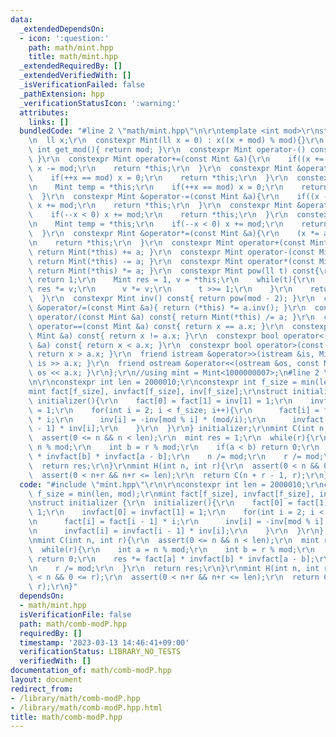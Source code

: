 ```yaml
---
data:
  _extendedDependsOn:
  - icon: ':question:'
    path: math/mint.hpp
    title: math/mint.hpp
  _extendedRequiredBy: []
  _extendedVerifiedWith: []
  _isVerificationFailed: false
  _pathExtension: hpp
  _verificationStatusIcon: ':warning:'
  attributes:
    links: []
  bundledCode: "#line 2 \"math/mint.hpp\"\n\r\ntemplate <int mod>\r\nstruct Mint {\r\
    \n  ll x;\r\n  constexpr Mint(ll x = 0) : x((x + mod) % mod){}\r\n  static constexpr\
    \ int get_mod(){ return mod; }\r\n  constexpr Mint operator-() const{ return Mint(-x);\
    \ }\r\n  constexpr Mint operator+=(const Mint &a){\r\n    if((x += a.x) >= mod)\
    \ x -= mod;\r\n    return *this;\r\n  }\r\n  constexpr Mint &operator++(){\r\n\
    \    if(++x == mod) x = 0;\r\n    return *this;\r\n  }\r\n  constexpr Mint operator++(int){\r\
    \n    Mint temp = *this;\r\n    if(++x == mod) x = 0;\r\n    return temp;\r\n\
    \  }\r\n  constexpr Mint &operator-=(const Mint &a){\r\n    if((x -= a.x) < 0)\
    \ x += mod;\r\n    return *this;\r\n  }\r\n  constexpr Mint &operator--(){\r\n\
    \    if(--x < 0) x += mod;\r\n    return *this;\r\n  }\r\n  constexpr Mint operator--(int){\r\
    \n    Mint temp = *this;\r\n    if(--x < 0) x += mod;\r\n    return temp;\r\n\
    \  }\r\n  constexpr Mint &operator*=(const Mint &a){\r\n    (x *= a.x) %= mod;\r\
    \n    return *this;\r\n  }\r\n  constexpr Mint operator+(const Mint &a) const{\
    \ return Mint(*this) += a; }\r\n  constexpr Mint operator-(const Mint &a) const{\
    \ return Mint(*this) -= a; }\r\n  constexpr Mint operator*(const Mint &a) const{\
    \ return Mint(*this) *= a; }\r\n  constexpr Mint pow(ll t) const{\r\n    if(!t)\
    \ return 1;\r\n    Mint res = 1, v = *this;\r\n    while(t){\r\n      if(t & 1)\
    \ res *= v;\r\n      v *= v;\r\n      t >>= 1;\r\n    }\r\n    return res;\r\n\
    \  }\r\n  constexpr Mint inv() const{ return pow(mod - 2); }\r\n  constexpr Mint\
    \ &operator/=(const Mint &a){ return (*this) *= a.inv(); }\r\n  constexpr Mint\
    \ operator/(const Mint &a) const{ return Mint(*this) /= a; }\r\n  constexpr bool\
    \ operator==(const Mint &a) const{ return x == a.x; }\r\n  constexpr bool operator!=(const\
    \ Mint &a) const{ return x != a.x; }\r\n  constexpr bool operator<(const Mint\
    \ &a) const{ return x < a.x; }\r\n  constexpr bool operator>(const Mint &a) const{\
    \ return x > a.x; }\r\n  friend istream &operator>>(istream &is, Mint &a){ return\
    \ is >> a.x; }\r\n  friend ostream &operator<<(ostream &os, const Mint &a){ return\
    \ os << a.x; }\r\n};\r\n//using mint = Mint<1000000007>;\n#line 2 \"math/comb-modP.hpp\"\
    \n\r\nconstexpr int len = 2000010;\r\nconstexpr int f_size = min(len, mod);\r\n\
    mint fact[f_size], invfact[f_size], inv[f_size];\r\nstruct initializer {\r\n \
    \ initializer(){\r\n    fact[0] = fact[1] = inv[1] = 1;\r\n    invfact[0] = invfact[1]\
    \ = 1;\r\n    for(int i = 2; i < f_size; i++){\r\n      fact[i] = fact[i - 1]\
    \ * i;\r\n      inv[i] = -inv[mod % i] * (mod/i);\r\n      invfact[i] = invfact[i\
    \ - 1] * inv[i];\r\n    }\r\n  }\r\n} initializer;\r\nmint C(int n, int r){\r\n\
    \  assert(0 <= n && n < len);\r\n  mint res = 1;\r\n  while(r){\r\n    int a =\
    \ n % mod;\r\n    int b = r % mod;\r\n    if(a < b) return 0;\r\n    res *= fact[a]\
    \ * invfact[b] * invfact[a - b];\r\n    n /= mod;\r\n    r /= mod;\r\n  }\r\n\
    \  return res;\r\n}\r\nmint H(int n, int r){\r\n  assert(0 < n && 0 <= r);\r\n\
    \  assert(0 < n+r && n+r <= len);\r\n  return C(n + r - 1, r);\r\n}\n"
  code: "#include \"mint.hpp\"\r\n\r\nconstexpr int len = 2000010;\r\nconstexpr int\
    \ f_size = min(len, mod);\r\nmint fact[f_size], invfact[f_size], inv[f_size];\r\
    \nstruct initializer {\r\n  initializer(){\r\n    fact[0] = fact[1] = inv[1] =\
    \ 1;\r\n    invfact[0] = invfact[1] = 1;\r\n    for(int i = 2; i < f_size; i++){\r\
    \n      fact[i] = fact[i - 1] * i;\r\n      inv[i] = -inv[mod % i] * (mod/i);\r\
    \n      invfact[i] = invfact[i - 1] * inv[i];\r\n    }\r\n  }\r\n} initializer;\r\
    \nmint C(int n, int r){\r\n  assert(0 <= n && n < len);\r\n  mint res = 1;\r\n\
    \  while(r){\r\n    int a = n % mod;\r\n    int b = r % mod;\r\n    if(a < b)\
    \ return 0;\r\n    res *= fact[a] * invfact[b] * invfact[a - b];\r\n    n /= mod;\r\
    \n    r /= mod;\r\n  }\r\n  return res;\r\n}\r\nmint H(int n, int r){\r\n  assert(0\
    \ < n && 0 <= r);\r\n  assert(0 < n+r && n+r <= len);\r\n  return C(n + r - 1,\
    \ r);\r\n}"
  dependsOn:
  - math/mint.hpp
  isVerificationFile: false
  path: math/comb-modP.hpp
  requiredBy: []
  timestamp: '2023-03-13 14:46:41+09:00'
  verificationStatus: LIBRARY_NO_TESTS
  verifiedWith: []
documentation_of: math/comb-modP.hpp
layout: document
redirect_from:
- /library/math/comb-modP.hpp
- /library/math/comb-modP.hpp.html
title: math/comb-modP.hpp
---
```

